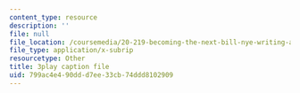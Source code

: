 ```yaml
---
content_type: resource
description: ''
file: null
file_location: /coursemedia/20-219-becoming-the-next-bill-nye-writing-and-hosting-the-educational-show-january-iap-2015/799ac4e490ddd7ee33cb74ddd8102909_2nSxmWTdDU4.srt
file_type: application/x-subrip
resourcetype: Other
title: 3play caption file
uid: 799ac4e4-90dd-d7ee-33cb-74ddd8102909
---
```

